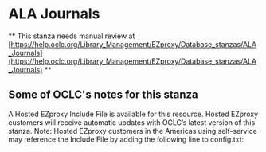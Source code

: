# ALA Journals
** This stanza needs manual review at [https://help.oclc.org/Library_Management/EZproxy/Database_stanzas/ALA_Journals](https://help.oclc.org/Library_Management/EZproxy/Database_stanzas/ALA_Journals) **

## Some of OCLC's notes for this stanza

A Hosted EZproxy Include File is available for this resource. Hosted EZproxy customers will receive automatic updates with OCLC&rsquo;s latest version of this stanza. Note: Hosted EZproxy customers in the Americas using self-service may reference the Include File by adding the following line to config.txt:

&nbsp;
